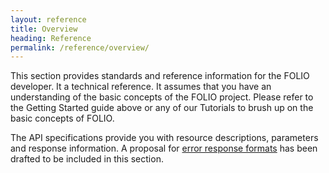 ```yaml
---
layout: reference
title: Overview
heading: Reference
permalink: /reference/overview/
---
```


This section provides standards and reference information for the FOLIO developer.  It a technical reference.  It assumes that you have an understanding of the basic concepts of the FOLIO project.  Please refer to the Getting Started guide above or any of our Tutorials to brush up on the basic concepts of FOLIO.  


The API specifications provide you with resource descriptions, parameters and response information.     A proposal for [error response formats](https://github.com/folio-org/okapi/blob/master/doc/error-formats-in-folio.md) has been drafted to be included in this section.


